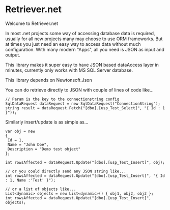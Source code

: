 # Retriever.net
Welcome to Retriever.net

In most .net projects some way of accessing database data is required, usually for all new projects many may choose to use ORM frameworks. But at times you just need an easy way to access data without much configuration. With many modern "Apps", all you need is JSON as input and output. 

This library makes it super easy to have JSON based dataAccess layer in minutes, currently only works with MS SQL Server database. 

This library depends on Newtonsoft.Json 

You can do retrieve directly to JSON with couple of lines of code like... 

    // Param is the key to the connectionstring config 
    SqlDataRequest dataRequest = new SqlDataRequest("ConnectionString");    
    string result = dataRequest.Fetch("[dbo].[usp_Test_Select]", "{ Id : 1 }"));  

Similarly insert/update is as simple as... 

    var obj = new
    {
     Id = 1,
     Name = "John Doe",
     Description = "Demo test object"
    };

    int rowsAffected = dataRequest.Update("[dbo].[usp_Test_Insert]", obj);

    // or you could directly send any JSON string like...
    int rowsAffected = dataRequest.Update("[dbo].[usp_Test_Insert]", "{ Id : 1, Name :'Test' }");

    // or a list of objects like...
    List<dynamic> objects = new List<dynamic>() { obj1, obj2, obj3 };
    int rowsAffected = dataRequest.Update("[dbo].[usp_Test_Insert]", objects);
